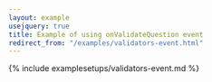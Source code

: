 ```yaml
---
layout: example
usejquery: true
title: Example of using onValidateQuestion event
redirect_from: "/examples/validators-event.html"
---
```


{% include examplesetups/validators-event.md %}